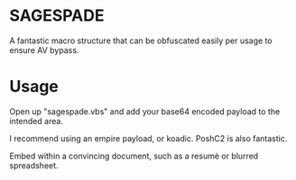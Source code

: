 # SAGESPADE
A fantastic macro structure that can be obfuscated easily 
per usage to ensure AV bypass. 

# Usage
Open up "sagespade.vbs" and add your base64 encoded payload
to the intended area. 

I recommend using an empire payload, or koadic. 
PoshC2 is also fantastic. 

Embed within a convincing document, such as a resumè
or blurred spreadsheet. 


